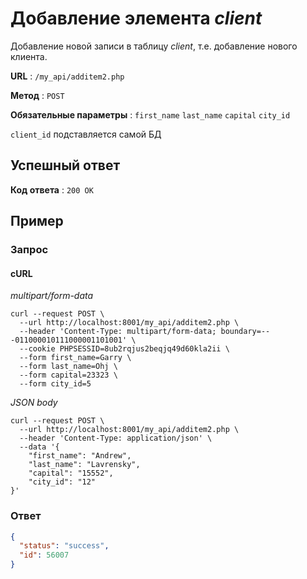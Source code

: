 # Добавление элемента *client*

Добавление новой записи в таблицу *client*, т.е. добавление нового клиента.

**URL** : `/my_api/additem2.php`

**Метод** : `POST`

**Обязательные параметры** : `first_name` `last_name` `capital` `city_id`

`client_id` подставляется самой БД

## Успешный ответ

**Код ответа** : `200 OK`




## Пример

### Запрос

#### cURL

*multipart/form-data*

``` shell
curl --request POST \
  --url http://localhost:8001/my_api/additem2.php \
  --header 'Content-Type: multipart/form-data; boundary=---011000010111000001101001' \
  --cookie PHPSESSID=8ub2rqjus2beqjq49d60kla2ii \
  --form first_name=Garry \
  --form last_name=Ohj \
  --form capital=23323 \
  --form city_id=5
```

*JSON body*

``` shell
curl --request POST \
  --url http://localhost:8001/my_api/additem2.php \
  --header 'Content-Type: application/json' \
  --data '{
	"first_name": "Andrew",
	"last_name": "Lavrensky",
	"capital": "15552",
	"city_id": "12"
}'
```

### Ответ

```json
{
  "status": "success",
  "id": 56007
}
```